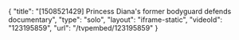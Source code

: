 {
    "title": "[1508521429] Princess Diana's former bodyguard defends documentary",
    "type": "solo",
    "layout": "iframe-static",
    "videoId": "123195859",
    "url": "\/tvpembed\/123195859"
}